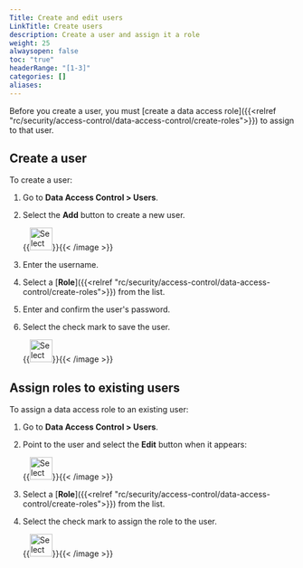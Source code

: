 ```yaml
---
Title: Create and edit users
LinkTitle: Create users
description: Create a user and assign it a role
weight: 25
alwaysopen: false
toc: "true"
headerRange: "[1-3]"
categories: []
aliases: 
---
```


Before you create a user, you must [create a data access role]({{<relref "rc/security/access-control/data-access-control/create-roles">}}) to assign to that user.

## Create a user

To create a user:

1. Go to **Data Access Control > Users**.

1. Select the **Add** button to create a new user.

    {{<image filename="images/rc/icon-rbac-add.png" width="40px" alt="Select the Add button to create a new user." >}}{{< /image >}}

1. Enter the username.

1. Select a [**Role**]({{<relref "rc/security/access-control/data-access-control/create-roles">}}) from the list.

1. Enter and confirm the user's password.

1. Select the check mark to save the user.

    {{<image filename="images/rc/icon-check-mark.png" width="40px" alt="Select the Submit entry button to apply the user's role changes." >}}{{< /image >}}

## Assign roles to existing users

To assign a data access role to an existing user:

1. Go to **Data Access Control > Users**.

1. Point to the user and select the **Edit** button when it appears:

    {{<image filename="images/rc/icon-rbac-edit.png" width="40px" alt="Select the Edit button to edit an existing user's role." >}}{{< /image >}}

1. Select a [**Role**]({{<relref "rc/security/access-control/data-access-control/create-roles">}}) from the list.

1. Select the check mark to assign the role to the user.

    {{<image filename="images/rc/icon-check-mark.png" width="40px" alt="Select the Submit entry button to apply the user's role changes." >}}{{< /image >}}